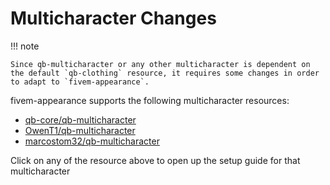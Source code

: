 # Multicharacter Changes

!!! note

    Since qb-multicharacter or any other multicharacter is dependent on the default `qb-clothing` resource, it requires some changes in order to adapt to `fivem-appearance`.


fivem-appearance supports the following multicharacter resources:

- [qb-core/qb-multicharacter](qb-core-qb-multicharacter.md)
- [OwenT1/qb-multicharacter](OwenT1-qb-multicharacter.md)
- [marcostom32/qb-multicharacter](marcostom32-qb-multicharacter.md)

Click on any of the resource above to open up the setup guide for that multicharacter
